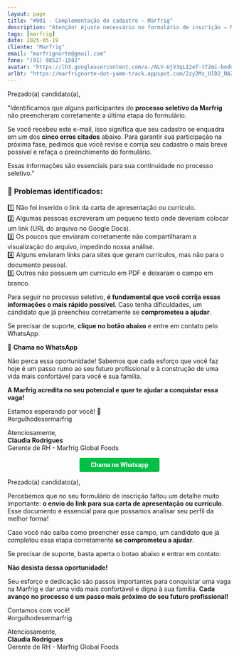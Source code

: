 ```yaml
---
layout: page
title: "#001 - Complementação do cadastro – Marfrig"
description: "Atenção! Ajuste necessário no formulário de inscrição – Marfrig"
tags: [marfrig]
date: 2025-05-19
cliente: "Marfrig"
email: "marfrignorte@gmail.com"
fone: "(91) 98527-1582"
avatar: "https://lh3.googleusercontent.com/a-/ALV-UjV3qLI2eT-tTZmi-bodq6ZjFc062NRBkwl60B9S6eCwRWt12EY=s200-p-k-no"
urlbt: "https://marfrignorte-dot-yamm-track.appspot.com/2zy2Mz_UlD2_NAZYR1jt2iGts5tg9I7e2tUUQVjNR2bZJtDDplgGfhuhTlI-uDHK1imfG2nozdlo1I0QSQyry1Ooe89XJEPWmJh__B66qrkawvcjU8XCp6Fkxn1QvoQO3P7oZNE7HFL5yIkrfuRNDtGdAI3KjbbKBNiL-gRul7lE"
---
```

Prezado(a) candidato(a),  

"Identificamos que alguns participantes do **processo seletivo da Marfrig** não preencheram corretamente a última etapa do formulário. 

Se você recebeu este e-mail, isso significa que seu cadastro se enquadra em um dos **cinco erros citados** abaixo. Para garantir sua participação na próxima fase, pedimos que você revise e corrija seu cadastro o mais breve possível e refaça o preenchimento do formulário. 

Essas informações são essenciais para sua continuidade no processo seletivo."
 

### 🚨 **Problemas identificados:**  

1️⃣ Não foi inserido o link da carta de apresentação ou currículo.  
2️⃣ Algumas pessoas escreveram um pequeno texto onde deveriam colocar um link (URL do arquivo no Google Docs).  
3️⃣ Os poucos que enviaram corretamente não compartilharam a visualização do arquivo, impedindo nossa análise.  
4️⃣ Alguns enviaram links para sites que geram currículos, mas não para o documento pessoal.  
5️⃣ Outros não possuem um currículo em PDF e deixaram o campo em branco.  

Para seguir no processo seletivo, **é fundamental que você corrija essas informações o mais rápido possível**.   Caso tenha dificuldades, um candidato que já preencheu corretamente se **comprometeu a ajudar**. 

Se precisar de suporte, **clique no botão abaixo** e entre em contato pelo WhatsApp:  

🔘 **Chama no WhatsApp**  

Não perca essa oportunidade! 
Sabemos que cada esforço que você faz hoje é um passo rumo ao seu futuro profissional e à construção de uma vida mais confortável para você e sua família.

 **A Marfrig acredita no seu potencial e quer te ajudar a conquistar essa vaga!**  

Estamos esperando por você! 🚀  
#orgulhodesermarfrig  

Atenciosamente,  
**Cláudia Rodrigues**  
Gerente de RH - Marfrig Global Foods

<center><a href="{{ page.urlbt }}" class="btn" style="display: inline-block;padding: 8px 25px;color: white;font-size: 14px;text-decoration: none;border-radius: 4px;text-align: center;cursor: pointer;display: inline-block;font-weight: 700;font-family: 'Roboto', Tahoma, Verdana, Segoe, sans-serif;background-color: #00bf44;">Chama no Whatsapp</a></center>


Prezado(a) candidato(a),  

Percebemos que no seu formulário de inscrição faltou um detalhe muito importante: **o envio do link para sua carta de apresentação ou currículo**. Esse documento é essencial para que possamos analisar seu perfil da melhor forma!  

Caso você não saiba como preencher esse campo, um candidato que já completou essa etapa corretamente **se comprometeu a ajudar**.

Se precisar de suporte, basta aperta o botao abaixo e entrar em contato:  

 


**Não desista dessa oportunidade!**

Seu esforço e dedicação são passos importantes para conquistar uma vaga na Marfrig e dar uma vida mais confortável e digna à sua família. **Cada avanço no processo é um passo mais próximo do seu futuro profissional!**  

Contamos com você!<br>
#orgulhodesermarfrig

Atenciosamente,  <br>
**Cláudia Rodrigues**<br>
Gerente de RH - Marfrig Global Foods
